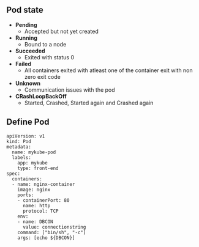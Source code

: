 ## Pod state
- **Pending**
  - Accepted but not yet created
- **Running**
  - Bound to a node
- **Succeeded**
  - Exited with status 0
- **Failed**
  - All containers exited with atleast one of the container exit with non zero exit code
- **Unknown**
  - Communication issues with the pod
- **CRashLoopBackOff**
  - Started, Crashed, Started again and Crashed again
 
## Define Pod

```
apiVersion: v1
kind: Pod
metadata:
  name: mykube-pod
  labels:
    app: mykube
    type: front-end
spec:
  containers:
  - name: nginx-container
    image: nginx
    ports:
    - containerPort: 80
      name: http
      protocol: TCP
    env:
    - name: DBCON
      value: connectionstring
    command: ["bin/sh", "-c"]
    args: [echo ${DBCON}]
```
